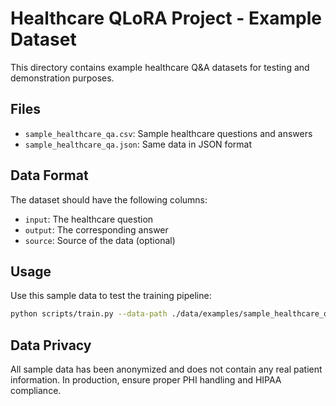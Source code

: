 # Healthcare QLoRA Project - Example Dataset

This directory contains example healthcare Q&A datasets for testing and demonstration purposes.

## Files

- `sample_healthcare_qa.csv`: Sample healthcare questions and answers
- `sample_healthcare_qa.json`: Same data in JSON format

## Data Format

The dataset should have the following columns:
- `input`: The healthcare question
- `output`: The corresponding answer
- `source`: Source of the data (optional)

## Usage

Use this sample data to test the training pipeline:

```bash
python scripts/train.py --data-path ./data/examples/sample_healthcare_qa.csv
```

## Data Privacy

All sample data has been anonymized and does not contain any real patient information. In production, ensure proper PHI handling and HIPAA compliance.